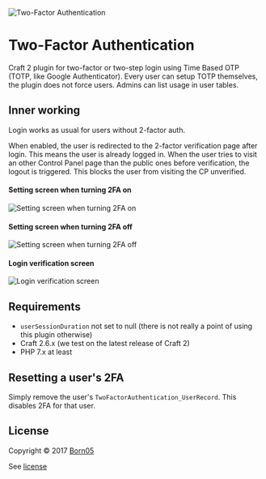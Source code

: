 ![Two-Factor Authentication](https://raw.githubusercontent.com/born05/craft-twofactorauthentication/master/plugin-icon.png)

# Two-Factor Authentication

Craft 2 plugin for two-factor or two-step login using Time Based OTP (TOTP, like Google Authenticator).
Every user can setup TOTP themselves, the plugin does not force users. Admins can list usage in user tables.

## Inner working

Login works as usual for users without 2-factor auth.

When enabled, the user is redirected to the 2-factor verification page after login.
This means the user is already logged in. When the user tries to visit an other Control Panel page than the public ones before verification, the logout is triggered. This blocks the user from visiting the CP unverified.

#### Setting screen when turning 2FA on
![Setting screen when turning 2FA on](https://raw.githubusercontent.com/born05/craft-twofactorauthentication/master/settings-turn-on.png)

#### Setting screen when turning 2FA off
![Setting screen when turning 2FA off](https://raw.githubusercontent.com/born05/craft-twofactorauthentication/master/settings-turn-off.png)

#### Login verification screen
![Login verification screen](https://raw.githubusercontent.com/born05/craft-twofactorauthentication/master/login-verification.png)

## Requirements

- `userSessionDuration` not set to null (there is not really a point of using this plugin otherwise)
- Craft 2.6.x (we test on the latest release of Craft 2)
- PHP 7.x at least

## Resetting a user's 2FA

Simply remove the user's `TwoFactorAuthentication_UserRecord`. This disables 2FA for that user.

## License

Copyright © 2017 [Born05](https://www.born05.com/)

See [license](https://github.com/born05/craft-twofactorauthentication/blob/master/LICENSE)